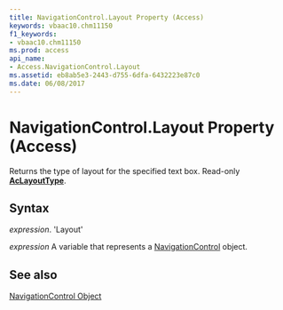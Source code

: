 ```yaml
---
title: NavigationControl.Layout Property (Access)
keywords: vbaac10.chm11150
f1_keywords:
- vbaac10.chm11150
ms.prod: access
api_name:
- Access.NavigationControl.Layout
ms.assetid: eb8ab5e3-2443-d755-6dfa-6432223e87c0
ms.date: 06/08/2017
---
```



# NavigationControl.Layout Property (Access)

Returns the type of layout for the specified text box. Read-only  **[AcLayoutType](Access.AcLayoutType.md)**.


## Syntax

 _expression_. 'Layout'

 _expression_ A variable that represents a [NavigationControl](./Access.NavigationControl.md) object.


## See also


[NavigationControl Object](Access.NavigationControl.md)

